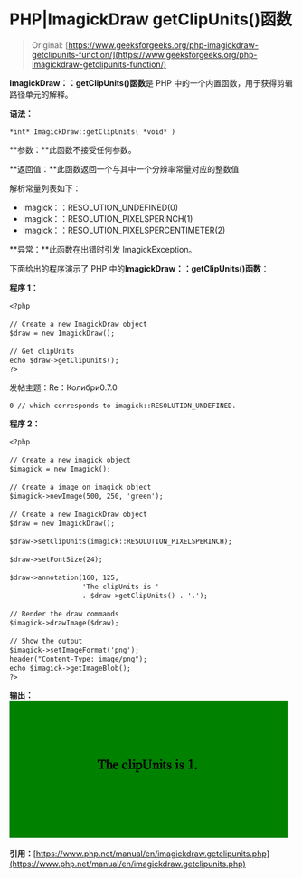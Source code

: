 # PHP|ImagickDraw getClipUnits()函数

> Original: [https://www.geeksforgeeks.org/php-imagickdraw-getclipunits-function/](https://www.geeksforgeeks.org/php-imagickdraw-getclipunits-function/)

**ImagickDraw：：getClipUnits()函数**是 PHP 中的一个内置函数，用于获得剪辑路径单元的解释。

**语法：**

```
*int* ImagickDraw::getClipUnits( *void* )
```

**参数：**此函数不接受任何参数。

**返回值：**此函数返回一个与其中一个分辨率常量对应的整数值

解析常量列表如下：

*   Imagick：：RESOLUTION_UNDEFINED(0)
*   Imagick：：RESOLUTION_PIXELSPERINCH(1)
*   Imagick：：RESOLUTION_PIXELSPERCENTIMETER(2)

**异常：**此函数在出错时引发 ImagickException。

下面给出的程序演示了 PHP 中的**ImagickDraw：：getClipUnits()函数**：

**程序 1：**

```
<?php

// Create a new ImagickDraw object
$draw = new ImagickDraw();

// Get clipUnits
echo $draw->getClipUnits();
?>
```

发帖主题：Re：Колибри0.7.0

```
0 // which corresponds to imagick::RESOLUTION_UNDEFINED.
```

**程序 2：**

```
<?php

// Create a new imagick object
$imagick = new Imagick();

// Create a image on imagick object
$imagick->newImage(500, 250, 'green');

// Create a new ImagickDraw object
$draw = new ImagickDraw();

$draw->setClipUnits(imagick::RESOLUTION_PIXELSPERINCH);

$draw->setFontSize(24);

$draw->annotation(160, 125, 
                  'The clipUnits is '
                  . $draw->getClipUnits() . '.');

// Render the draw commands
$imagick->drawImage($draw);

// Show the output
$imagick->setImageFormat('png');
header("Content-Type: image/png");
echo $imagick->getImageBlob();
?>
```

**输出：**
![](img/3076aed399a38f68f84a1c835d122419.png)

**引用：**[https://www.php.net/manual/en/imagickdraw.getclipunits.php](https://www.php.net/manual/en/imagickdraw.getclipunits.php)